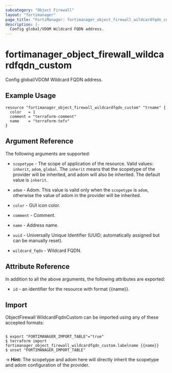 ```yaml
---
subcategory: "Object Firewall"
layout: "fortimanager"
page_title: "FortiManager: fortimanager_object_firewall_wildcardfqdn_custom"
description: |-
  Config global/VDOM Wildcard FQDN address.
---
```


# fortimanager_object_firewall_wildcardfqdn_custom
Config global/VDOM Wildcard FQDN address.

## Example Usage

```hcl
resource "fortimanager_object_firewall_wildcardfqdn_custom" "trname" {
  color   = 1
  comment = "terraform-comment"
  name    = "terraform-tefv"
}
```

## Argument Reference


The following arguments are supported:

* `scopetype` - The scope of application of the resource. Valid values: `inherit`, `adom`, `global`. The `inherit` means that the scopetype of the provider will be inherited, and adom will also be inherited. The default value is `inherit`.
* `adom` - Adom. This value is valid only when the `scopetype` is `adom`, otherwise the value of adom in the provider will be inherited.

* `color` - GUI icon color.
* `comment` - Comment.
* `name` - Address name.
* `uuid` - Universally Unique Identifier (UUID; automatically assigned but can be manually reset).
* `wildcard_fqdn` - Wildcard FQDN.


## Attribute Reference

In addition to all the above arguments, the following attributes are exported:
* `id` - an identifier for the resource with format {{name}}.

## Import

ObjectFirewall WildcardFqdnCustom can be imported using any of these accepted formats:
```

$ export "FORTIMANAGER_IMPORT_TABLE"="true"
$ terraform import fortimanager_object_firewall_wildcardfqdn_custom.labelname {{name}}
$ unset "FORTIMANAGER_IMPORT_TABLE"
```
-> **Hint:** The scopetype and adom here will directly inherit the scopetype and adom configuration of the provider.
